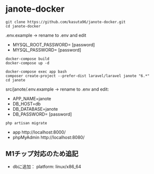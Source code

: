 # janote-docker

```
git clone https://github.com/kasuta96/janote-docker.git
cd janote-docker
```

.env.example -> rename to .env and edit
- MYSQL_ROOT_PASSWORD= [password]
- MYSQL_PASSWORD= [password]
```
docker-compose build
docker-compose up -d

docker-compose exec app bash
composer create-project --prefer-dist laravel/laravel janote "6.*"
cd janote
```

src/janote/.env.example  -> rename to .env and edit:
- APP_NAME=janote
- DB_HOST=db
- DB_DATABASE=janote
- DB_PASSWORD= [password]
```
php artisan migrate
```
- app http://localhost:8000/
- phpMyAdmin http://localhost:8080/

## M1チップ対応のため追記
- dbに追加：
platform: linux/x86_64 
